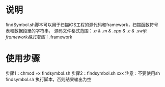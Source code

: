 # 说明
findSymbol.sh脚本可以用于扫描iOS工程的源代码和framework，扫描函数符号表和数据段里的字符串，
源码文件格式范围：*.a & .m & .cpp & .c & .swift
framework格式范围：*.framework
# 使用步骤
步骤1：chmod +x findsymbol.sh
步骤2：findsymbol.sh xxx
注意：不要使用sh findsymbol.sh 执行脚本，否则结果输出为空
